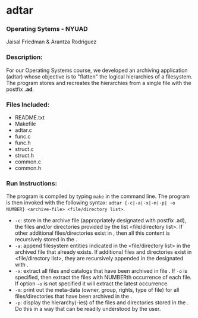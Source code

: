 # adtar 

### Operating Sytems - NYUAD 
Jaisal Friedman & Arantza Rodriguez  

### Description:

For our Operating Systems course, we developed an archiving application (adtar) whose objective is to "flatten" the logical hierarchies of a filesystem. The program stores and recreates the hierarchies from a single file with the postfix **.ad**.

### Files Included:

 * README.txt
 * Makefile
 * adtar.c
 * func.c 
 * func.h
 * struct.c
 * struct.h
 * common.c
 * common.h

### Run Instructions:

The program is compiled by typing `make` in the command line. The program is then invoked with the following syntax:
`adtar {-c|-a|-x|-m|-p| -o NUMBER} <archive-file> <file/directory list>`.

  * `-c`: store in the archive file <archive-file> (appropriately designated with postfix .ad), the files and/or directories
provided by the list <file/directory list>. If other additional files/directories exist in <directory list>, then all this
content is recursively stored in the <archive-file>.
  * `-a`: append filesystem entities indicated in the <file/directory list> in the archived file <archive-file> that already
exists. If additional files and directories exist in <file/directory list>, they are recursively appended in the
designated with <archive-file>.
  * `-x`: extract all files and catalogs that have been archived in file <archive-file>. If `-o` is specified, then extract the files with NUMBERth occurrence of each file. If option `-o` is not specified it will extract the latest occurrence.
  * `-m`: print out the meta-data (owner, group, rights, type of file) for all files/directories that have been archived in the <archive-file>.
  * `-p`: display the hierarchy(-ies) of the files and directories stored in the <archive-file>. Do this in a way that can be
readily understood by the user.
